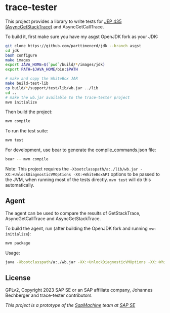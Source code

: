 trace-tester
================

This project provides a library to write tests for [JEP 435 (AsyncGetStackTrace)](https://openjdk.java.net/jeps/435)
and AsyncGetCallTrace.

To build it, first make sure you have my asgst OpenJDK fork as your JDK:
```sh
git clone https://github.com/parttimenerd/jdk --branch asgst
cd jdk
bash configure
make images
export JAVA_HOME=$(`pwd`/build/*/images/jdk)
export PATH=$JAVA_HOME/bin:$PATH

# make and copy the WhiteBox JAR
make build-test-lib
cp build/*/support/test/lib/wb.jar ../lib
cd ..
# make the wb.jar available to the trace-tester project
mvn initialize
```

Then build the project:
```sh
mvn compile
```

To run the test suite:
```sh
mvn test
```

For development, use bear to generate the compile_commands.json file:
```sh
bear -- mvn compile
```

Note: This project requires the `-Xbootclasspath/a:./lib/wb.jar -XX:+UnlockDiagnosticVMOptions -XX:+WhiteBoxAPI` options
to be passed to the JVM, when running most of the tests directly. `mvn test` will do this automatically.

Agent
-----
The agent can be used to compare the results of GetStackTrace, AsyncGetCallTrace and AsyncGetStackTrace.

To build the agent, run (after building the OpenJDK fork and running `mvn initialize`):
```sh
mvn package
```

Usage:
```sh
java -Xbootclasspath/a:./wb.jar -XX:+UnlockDiagnosticVMOptions -XX:+WhiteBoxAPI -agentpath:./target/tester-agent.jar -jar <your-jar>
```

License
-------
GPLv2, Copyright 2023 SAP SE or an SAP affiliate company, Johannes Bechberger
and trace-tester contributors


*This project is a prototype of the [SapMachine](https://sapmachine.io) team
at [SAP SE](https://sap.com)*